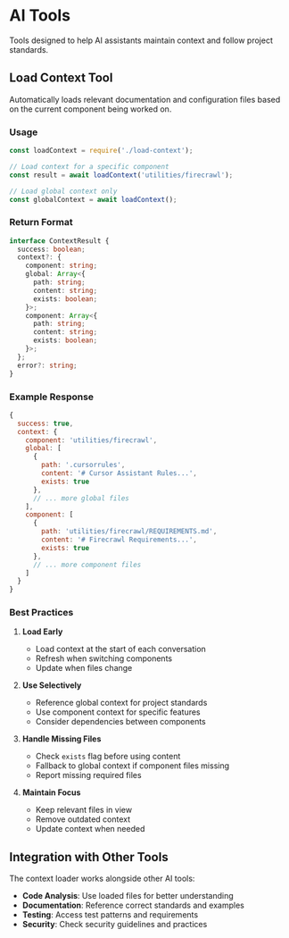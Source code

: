 # AI Tools

Tools designed to help AI assistants maintain context and follow project standards.

## Load Context Tool

Automatically loads relevant documentation and configuration files based on the current component being worked on.

### Usage

```typescript
const loadContext = require('./load-context');

// Load context for a specific component
const result = await loadContext('utilities/firecrawl');

// Load global context only
const globalContext = await loadContext();
```

### Return Format

```typescript
interface ContextResult {
  success: boolean;
  context?: {
    component: string;
    global: Array<{
      path: string;
      content: string;
      exists: boolean;
    }>;
    component: Array<{
      path: string;
      content: string;
      exists: boolean;
    }>;
  };
  error?: string;
}
```

### Example Response

```javascript
{
  success: true,
  context: {
    component: 'utilities/firecrawl',
    global: [
      {
        path: '.cursorrules',
        content: '# Cursor Assistant Rules...',
        exists: true
      },
      // ... more global files
    ],
    component: [
      {
        path: 'utilities/firecrawl/REQUIREMENTS.md',
        content: '# Firecrawl Requirements...',
        exists: true
      },
      // ... more component files
    ]
  }
}
```

### Best Practices

1. **Load Early**
   - Load context at the start of each conversation
   - Refresh when switching components
   - Update when files change

2. **Use Selectively**
   - Reference global context for project standards
   - Use component context for specific features
   - Consider dependencies between components

3. **Handle Missing Files**
   - Check `exists` flag before using content
   - Fallback to global context if component files missing
   - Report missing required files

4. **Maintain Focus**
   - Keep relevant files in view
   - Remove outdated context
   - Update context when needed

## Integration with Other Tools

The context loader works alongside other AI tools:

- **Code Analysis**: Use loaded files for better understanding
- **Documentation**: Reference correct standards and examples
- **Testing**: Access test patterns and requirements
- **Security**: Check security guidelines and practices